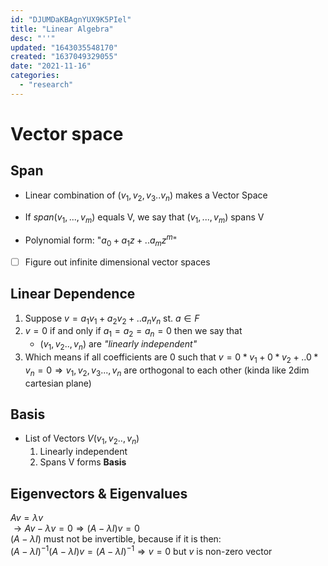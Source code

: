 ```yaml
---
id: "DJUMDaKBAgnYUX9K5PIel"
title: "Linear Algebra"
desc: "''"
updated: "1643035548170"
created: "1637049329055"
date: "2021-11-16"
categories: 
  - "research"
---
```

<!-- Solutions https://linearalgebras.com/2a.html 
Sheldon Axler - "Linear Algebra" Done Right-Springer (1997).-->
# Vector space
## Span
- Linear combination of $(v_1,v_2,v_3..v_n)$ makes a Vector Space
- If $span(v_1,...,v_m)$ equals V, we say that $(v_1,...,v_m)$ spans V

- Polynomial form: "$a_0+a_1z+..a_mz^m$"
- [ ] Figure out infinite dimensional vector spaces
## Linear Dependence
1. Suppose $v=a_1v_1+a_2v_2+..a_nv_n$ st. $a\in F$
2. $v=0$ if and only if $a_1=a_2=a_n=0$ then we say that 
    * $(v_1,v_2..,v_n)$ are _"linearly independent"_
3. Which means if all coefficients are 0 $\text{such that } v=0*v_1+0*v_2+..0*v_n = 0 \Longrightarrow v_1,v_2,v_3...,v_n\text{ are orthogonal to each other (kinda like 2dim cartesian plane)}$


## Basis
- List of Vectors $V (v_1,v_2..,v_n)$ 
    1. Linearly independent
    2. Spans V
forms **Basis**






## Eigenvectors & Eigenvalues
$Av=\lambda v$<br>
$\longrightarrow Av-\lambda v=0 \Longrightarrow(A-\lambda I)v=0$<br>
$(A-\lambda I)$ must not be invertible, because if it is then:<br>
$(A-\lambda I)^{-1}(A-\lambda I)v=(A-\lambda I)^{-1}\Longrightarrow v=0$ but $v$ is non-zero vector 




